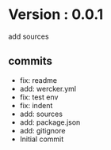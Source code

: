 # Version : 0.0.1

add sources

## commits

* fix: readme
* add: wercker.yml
* fix: test env
* fix: indent
* add: sources
* add: package.json
* add: gitignore
* Initial commit
